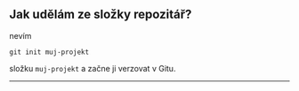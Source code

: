 ## Jak udělám ze složky repozitář?
nevím
```
git init muj-projekt
```

složku `muj-projekt` a začne ji verzovat v Gitu.

---
